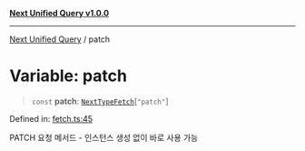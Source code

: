 [**Next Unified Query v1.0.0**](../README.md)

***

[Next Unified Query](../globals.md) / patch

# Variable: patch

> `const` **patch**: [`NextTypeFetch`](../interfaces/NextTypeFetch.md)\[`"patch"`\]

Defined in: [fetch.ts:45](https://github.com/newExpand/next-unified-query/blob/main/packages/core/src/fetch.ts#L45)

PATCH 요청 메서드 - 인스턴스 생성 없이 바로 사용 가능
